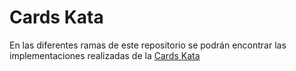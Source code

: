 # Cards Kata

En las diferentes ramas de este repositorio se podrán encontrar las implementaciones realizadas de la [Cards Kata](https://www.codewars.com/kata/53417de006654f4171000587)
